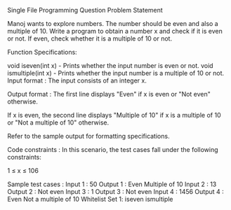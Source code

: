 Single File Programming Question
Problem Statement



Manoj wants to explore numbers. The number should be even and also a multiple of 10. Write a program to obtain a number x and check if it is even or not. If even, check whether it is a multiple of 10 or not.



Function Specifications:

void iseven(int x) - Prints whether the input number is even or not.
void ismultiple(int x) - Prints whether the input number is a multiple of 10 or not.
Input format :
The input consists of an integer x.

Output format :
The first line displays "Even" if x is even or "Not even" otherwise.

If x is even, the second line displays "Multiple of 10" if x is a multiple of 10 or "Not a multiple of 10" otherwise.



Refer to the sample output for formatting specifications.

Code constraints :
In this scenario, the test cases fall under the following constraints:

1 ≤ x ≤ 106

Sample test cases :
Input 1 :
50
Output 1 :
Even
Multiple of 10
Input 2 :
13
Output 2 :
Not even
Input 3 :
1
Output 3 :
Not even
Input 4 :
1456
Output 4 :
Even
Not a multiple of 10
Whitelist
Set 1:
iseven
ismultiple